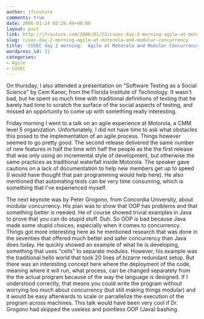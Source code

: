```yaml
---
author: jfcouture
comments: true
date: 2006-01-24 02:26:49+00:00
layout: post
link: http://jfcouture.com/2006/01/23/cusec-day-2-morning-agile-at-motorola-and-modular-concurrency/
slug: cusec-day-2-morning-agile-at-motorola-and-modular-concurrency
title: 'CUSEC day 2 morning:  Agile at Motorola and Modular Concurrency'
wordpress_id: 31
categories:
- Agile
- CUSEC
---
```


On thursday, I also attended a presentation on "Software Testing as a Social Science" by Cem Kaner, from the Florida Institute of Technology. It wasn't bad, but he spent so much time with traditional definitions of testing that he barely had time to scratch the surface of the social aspects of testing, and missed an opportunity to come up with something really interesting.

Friday morning I went to a talk on an agile experience at Motorola, a CMM level 5 organization. Unfortunately, I did not have time to ask what obstacles this posed to the implementation of an agile process. Things however seemed to go pretty good. The second release delivered the same number of new features in half the time with half the people as the the first release that was only using an incremental style of development, but otherwise the same practices as traditional waterfall inside Motorola. The speaker gave cautions on a lack of documentation to help new members get up to speed (I would have thought that pair programming would help here). He also mentioned that automating tests can be very time consuming, which is something that I've experienced myself.

The next keynote was by Peter Grogono, from Concordia University, about modular concurrency. His plan was to show that OOP has problems and that something better is needed. He of course showed trivial examples in Java to prove that you can do stupid stuff. Duh. So OOP is bad because Java made some stupid choices, especially when it comes to concurrency. Things got more interesting here as he mentioned research that was done in the seventies that offered much better and safer concurrency than Java does today. He quickly showed an example of what he is developing, something that uses "cells" to separate modules. However, his example was the traditional hello world that took 20 lines of bizarre redundant setup. But there was an interesting concept here where the deployment of the code, meaning where it will run, what process, can be changed separately from the the actual program because of the way the language is designed. If I understood correctly, that means you could write the program without worrying too much about concurrency (but still making things modular) and it would be easy afterwards to scale or parrallelize the execution of the program across machines. This talk would have been very cool if Dr. Grogono had skipped the useless and pointless OOP (Java) bashing.
